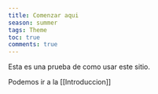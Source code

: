 ```yaml
---
title: Comenzar aqui
season: summer
tags: Theme
toc: true
comments: true
---
```


Esta es una prueba de como usar este sitio. 

Podemos ir a la [[Introduccion]]